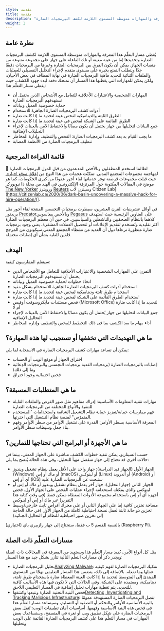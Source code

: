 ```yaml
---
style: مقدمة
title: مقدمة
description: "يُغطي مسار التعلّم هذا المعرفة والمهارات متوسطة المستوى اللازمة لكشف البرمجيات الضارة"
weight: 1
---
```


## نظرة عامة
يُغطي مسار التعلّم هذا المعرفة والمهارات متوسطة المستوى اللازمة لكشف البرمجيات الضارة وتحديدها إما من عينة معينة أو تلك الفاعلة على جهاز على مجموعة متنوعة من منصات الجهاز. يمكن أن يكون الفرق بين البرمجيات الضارة وغيرها من البرمجيات دقيقًا جدًا ويتطلب التمتع بخبرة على مستوى متقدم لإجراء التحليل التفصيلي للعمليات والملفات الثنائية لتحديد ماهية البرمجيات الضارة في نهاية المطاف في بعض الأحيان، ولكن يمكن للمهارات التي يغطيها هذا المسار أن تمنحك دفعة لبدء جهود الكشف، حيث يغطي مسار التعلّم هذا:

- المهارات الشخصية والاعتبارات الأخلاقية للتعامل مع الأشخاص الذين يحتمل أن تستهدفهم البرمجيات الضارة 
- حماية خصوصية العميل وبياناته 
- أدوات كشف البرمجيات الضارة الجاهزة للاستخدام
- الطرق الثابتة والديناميكية لفحص عينة لتحديد ما إذا كانت ضارة
- الطرق القائمة على الشبكة لفحص في عينة لتحديد ما إذا كانت ضارة
- جمع البيانات لتحليلها من جهاز يحتمل أن يكون مصابًا والاحتفاظ الآمن بالعينات لإجراء التحليلات الإضافية
- ما يجب القيام به بعد كشف البرمجيات الضارة: الفحص والتنظيف وإدارة المخاطر
- تنظيف البرمجيات الضارة من الأنظمة المصابة

## قائمة القراءة المرجعية

📕 لطالما استخدم المتطفلون وبالأخص المدعمون من قبل الدول البرمجيات الضارة لمهاجمة مجموعات المجتمع المدني. تمكنّت هجمات من هذا النوع من [إغلاق موقع إخباري](https://www.amnesty.org/en/latest/research/2016/12/how-a-hacking-campaign-helped-shut-down-an-award-winning-news-site/) حيث قبلت مجموعات قرصنة توفر خدماتها لقاء أجور عقودًا من كبرى الحكومات، كما هو موضح في المقالات المكتوبة حول المرتزقة الإلكترونيين في الهند من مجلة ذا نيويوركر [The New Yorker](https://www.newyorker.com/news/annals-of-crime/a-confession-exposes-indias-secret-hacking-industry) ورويترز [Reuters](https://www.reuters.com/investigates/special-report/usa-hackers-litigation/) وسيتزن لاب Citizen Lab](https://citizenlab.ca/2020/06/dark-basin-uncovering-a-massive-hack-for-hire-operation/)].

في أوائل عشرينيات القرن العشرين، سيطرت برمجيات التجسس المنتجة لقاء أجور مثل بريدتور [Predator](https://eic.network/projects/predator-files.html)وبالأخص بيغاسوس [Pegasus](https://www.amnesty.org/en/latest/news/2022/03/the-pegasus-project-how-amnesty-tech-uncovered-the-spyware-scandal-new-video/) على العناوين الرئيسية حيث استهدف كلاهما بانتظام الصحفيين والناشطين والسياسيين. في حين أن معظم البرمجيات الضارة أكثر تقليدية وتُستخدم لتقديم الإعلانات أو لتحصيل العملات المشفرة، يعني وجود برمجيات ضارة متطورة ترعاها دول أن العديد من نشطاء المجتمع المدني سيكونون من المرجح قلقين للغاية بشأن أي إصابات محتملة.

## الهدف
 سيتعلم الممارسون كيفية:
 
- التمرن على المهارات الشخصية والاعتبارات الأخلاقية للتعامل مع الأشخاص الذين يحتمل أن تستهدفهم البرمجيات الضارة 
- اتخاذ خطوات لحماية خصوصية العميل وبياناته 
- استخدام أدوات كشف البرمجيات الضارة الجاهزة للاستخدام بشكل مفيد
- استخدام طرق ثابتة وديناميكية لفحص عينة لتحديد ما إذا كانت ضارة
- استخدام الطرق القائمة على الشبكة لفحص عينة لتحديد ما إذا كانت ضارة
- فحص مستندات مايكروسوفت أوفيس (Microsoft Office) لتحديد ما إذا كانت ضارة أم لا
- جمع البيانات لتحليلها من جهاز يُحتمل أن يكون مصابًا والاحتفاظ الآمن بالعينات لإجراء التحاليل الإضافية
- أداء مهام ما بعد الكشف بما في ذلك التخطيط للفحص والتنظيف وإدارة المخاطر
 

## ما هي التهديدات التي تخففها أو تستجيب لها هذه المهارة؟

يمكن أن تساعد مهارات كشف البرمجيات الضارة في الاستجابة لما يلي:

- اختراق الجهاز أو موقع الويب أو الحساب
- إصابات بالبرمجيات الضارة (برمجيات الفدية برمجيات التجسس والبرمجيات الدِعائية وما إلى ذلك)
- فحص احتمالية وجود اختراق


## ما هي المتطلبات المسبقة؟

- مهارات تقنية المعلومات الأساسية: إدراك مفاهيم مثل صور القرص والملفات القابلة للتنفيذ والأنواع المختلفة من البرمجيات الضارة
- فهم ممارسات حماية/تعزيز حماية نظام التشغيل الشائعة واستخدامات "المستخدم المتمرّس" لمنصة نظام التشغيل التي اخترتها.
- المعرفة الأساسية بسطر الأوامر: القدرة على تشغيل الأوامر من سطر الأوامر وفهم بناء جمل وسيطات سطر الأوامر.


## ما هي الأجهزة أو البرامج التي تحتاجها للتمارين؟

 حسب السيناريو، يمكن تنفيذ خطوات الكشف مباشرة على الجهاز المعني، بينما في حالات أخرى قد تحتاج إلى جهاز منفصل مهيأ للتحليل، وفي هذه الحالة يُنصح بما يلي:
 
- الجهاز الأول (الجهاز قيد الدراسة): جهاز واحد على الأقل يعمل بنظام تشغيل ويندوز (Windows) أو ماك أو إس (macOS) أو لينوكس (Linux) أو أندرويد (Android) أو آي أو إس (iOS) ستبحث عن البرمجيات الضارة عليه
- الجهاز الثاني (جهاز التحليل): جهاز آخر يعمل بنظام تشغيل ويندوز أو ماك أو إس أو لينوكس والذي يمكنك استخدامه لإجراء عمليات الفحص على الجهاز الأول. فحص أجهزة آي أو إس باستخدام مجموعة الأدوات المغطاة ممكن فقط (في وقت كتابة هذا التقرير) عبر ماك أو إس أو لينوكس
- مساحة تخزين كافية إما على الجهاز الثاني أو على محرك أقراص ثابت خارجي/وسيط تخزين ذو حالة ثابتة لعمل نسخة احتياطية كاملة من الجهاز الأول (في حالة الحاجة إلى تخزين صور احتياطية للنظام أو التحاليل الجنائية)

(اختياري) بالنسبة للقسم 5 ب فقط، ستحتاج إلى جهاز رازبيري باي (Raspberry Pi).

## مسارات التعلّم ذات الصلة

مثل كل أنواع الأمن، يُفيد مسار التعلّم هذا ويستفيد من المعرفة في المجالات ذات الصلة ويجدر ذكر أن مسارات التعلّم التالية تتآزر بشكل جيد مع هذا المسار:

- تحليل البرمجيات الضارة[Analyzing Malware](/en/learning-path/3/): تفكيك البرمجيات الضارة لفهم كيفية عملها وما تفعله. بالإضافة إلى ذلك، يتضمن هذا المسار التعليمي نهجًا من المستوى المبتدئ إلى المتوسط لتحديد ما إذا كانت العينة المعطاة ضارة باستخدام طرق ثابتة، ديناميكية، ومعتمدة على الشبكة، وفي الحالات التي لا تكون فيها هذه الأساليب كافية للتحديد، يتم تغطية مهارات تحليل إضافية في المسار التعليمي اللاحق.
- فحص البنية التحتية الضارة وتتبعها وكشفها[Detecting, Investigating and Tracking Malicious Infrastructure](/en/learning-path/1/): تتصل البرمجيات الضارة المستهدفة عمومًا بالبنية الأساسية للأوامر والتحكم أو التصفية أو التسليم، وسيساعد مسار التعلّم هذا في فحص هذه البنية الأساسية وفهمها.
أساسيات أمان تطبيقات الويب: تُنقل بعض البرمجيات الضارة على شكل تطبيق ويب أو ثغرة في المتصفح، وستساعدك بعض المهارات في مسار التعلّم هذا على كشف البرمجيات الضارة القائمة على الويب وتحليلها


